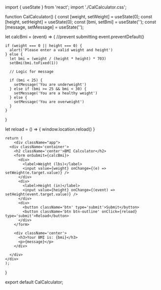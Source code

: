 import { useState } from 'react';
import './CalCalculator.css';

function CalCalculator() {
  const [weight, setWeight] = useState(0);
  const [height, setHeight] = useState(0);
  const [bmi, setBmi] = useState('');
  const [message, setMessage] = useState('');

  let calcBmi = (event) => {
    //prevent submitting
    event.preventDefault()

    if (weight === 0 || height === 0) {
      alert('Please enter a valid weight and height')
    } else {
      let bmi = (weight / (height * height) * 703)
      setBmi(bmi.toFixed(1))

      // Logic for message

      if (bmi < 25) {
        setMessage('You are underweight')
      } else if (bmi >= 25 && bmi < 30) {
        setMessage('You are a healthy weight')
      } else {
        setMessage('You are overweight')
      }
    }
  }

  let reload = () => {
    window.location.reload()
  }

    return (
        <div className="app">
      <div className='container'>
        <h2 className='center'>BMI Calculator</h2>
        <form onSubmit={calcBmi}>
          <div>
            <label>Weight (lbs)</label>
            <input value={weight} onChange={(e) => setWeight(e.target.value)} />
          </div>
          <div>
            <label>Height (in)</label>
            <input value={height} onChange={(event) => setHeight(event.target.value)} />
          </div>
          <div>
            <button className='btn' type='submit'>Submit</button>
            <button className='btn btn-outline' onClick={reload} type='submit'>Reload</button>
          </div>
        </form>

        <div className='center'>
          <h3>Your BMI is: {bmi}</h3>
          <p>{message}</p>
        </div>

      </div>
    </div>
    );
}

  export default CalCalculator;
